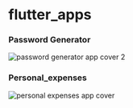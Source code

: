 # flutter_apps

### Password Generator

![password generator app cover 2](https://user-images.githubusercontent.com/85620139/129021226-03350778-94c6-416d-8d26-35d59ded304a.png)

### Personal_expenses 

![personal expenses app cover](https://user-images.githubusercontent.com/85620139/129032552-d022b69c-f774-4a8d-b4a1-e5111f4ee854.png)
